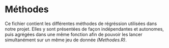 # Méthodes 

Ce fichier contient les différentes méthodes de régréssion utilisées dans notre projet. Elles y sont présentées de façon indépendantes et autonomes, puis agrégées dans une même fonction afin de pouvoir les lancer simultanément sur un même jeu de donnée *(Methodes.R)*. 
